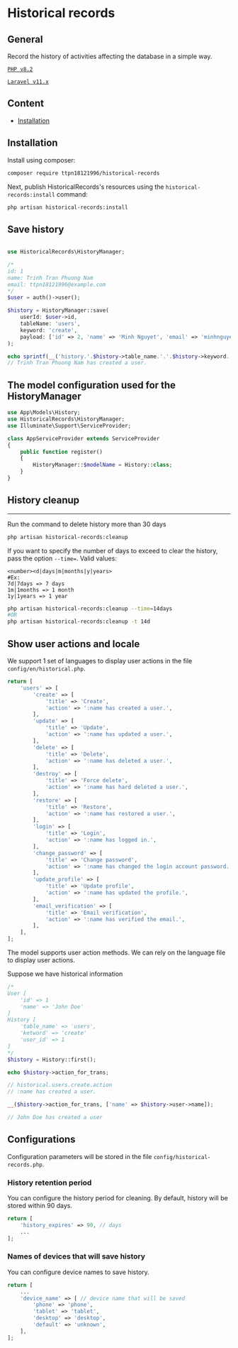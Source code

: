 # Historical records

## General

Record the history of activities affecting the database in a simple way.

[`PHP v8.2`](https://php.net)

[`Laravel v11.x`](https://github.com/laravel/laravel)

## Content

- [Installation](#installation)

## Installation

Install using composer:

```bash
composer require ttpn18121996/historical-records
```

Next, publish HistoricalRecords's resources using the `historical-records:install` command:

```bash
php artisan historical-records:install
```

## Save history

```php

use HistoricalRecords\HistoryManager;

/*
id: 1
name: Trinh Tran Phuong Nam
email: ttpn18121996@example.com
*/
$user = auth()->user();

$history = HistoryManager::save(
    userId: $user->id,
    tableName: 'users',
    keyword: 'create',
    payload: ['id' => 2, 'name' => 'Minh Nguyet', 'email' => 'minhnguyet@example.com'],
);

echo sprintf(__('history.'.$history->table_name.'.'.$history->keyword.'.action'), $user->name);
// Trinh Tran Phuong Nam has created a user.
```

## The model configuration used for the HistoryManager

```php
use App\Models\History;
use HistoricalRecords\HistoryManager;
use Illuminate\Support\ServiceProvider;

class AppServiceProvider extends ServiceProvider
{
    public function register()
    {
        HistoryManager::$modelName = History::class;
    }
}
```

## History cleanup

---

Run the command to delete history more than 30 days

```bash
php artisan historical-records:cleanup
```

If you want to specify the number of days to exceed to clear the history, pass the option `--time=`. Valid values:

```text
<number><d|days|m|months|y|years>
#Ex:
7d|7days => 7 days
1m|1months => 1 month
1y|1years => 1 year
```

```bash
php artisan historical-records:cleanup --time=14days
#OR
php artisan historical-records:cleanup -t 14d
```

## Show user actions and locale

We support 1 set of languages ​​to display user actions in the file `config/en/historical.php`.

```php
return [
    'users' => [
        'create' => [
            'title' => 'Create',
            'action' => ':name has created a user.',
        ],
        'update' => [
            'title' => 'Update',
            'action' => ':name has updated a user.',
        ],
        'delete' => [
            'title' => 'Delete',
            'action' => ':name has deleted a user.',
        ],
        'destroy' => [
            'title' => 'Force delete',
            'action' => ':name has hard deleted a user.',
        ],
        'restore' => [
            'title' => 'Restore',
            'action' => ':name has restored a user.',
        ],
        'login' => [
            'title' => 'Login',
            'action' => ':name has logged in.',
        ],
        'change_password' => [
            'title' => 'Change password',
            'action' => ':name has changed the login account password.',
        ],
        'update_profile' => [
            'title' => 'Update profile',
            'action' => ':name has updated the profile.',
        ],
        'email_verification' => [
            'title' => 'Email verification',
            'action' => ':name has verified the email.',
        ],
    ],
];
```

The model supports user action methods. We can rely on the language file to display user actions.

Suppose we have historical information

```php
/*
User [
    'id' => 1
    'name' => 'John Doe'
]
History [
    'table_name' => 'users',
    'ketword' => 'create'
    'user_id' => 1
]
*/
$history = History::first();

echo $history->action_for_trans;

// historical.users.create.action
// :name has created a user.

__($history->action_for_trans, ['name' => $history->user->name]);

// John Doe has created a user
```

## Configurations

Configuration parameters will be stored in the file `config/historical-records.php`.

### History retention period

You can configure the history period for cleaning. By default, history will be stored within 90 days.

```php
return [
    'history_expires' => 90, // days
    ...
];
```

### Names of devices that will save history

You can configure device names to save history.

```php
return [
    ...
    'device_name' => [ // device name that will be saved
        'phone' => 'phone',
        'tablet' => 'tablet',
        'desktop' => 'desktop',
        'default' => 'unknown',
    ],
];
```
